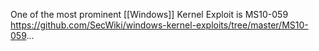 One of the most prominent [[Windows]] Kernel Exploit is MS10-059 https://github.com/SecWiki/windows-kernel-exploits/tree/master/MS10-059...

